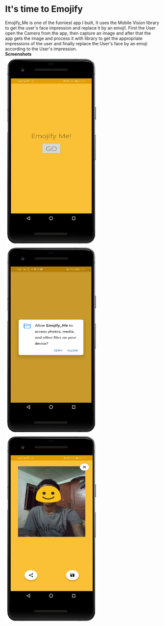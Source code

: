 <h1>It's time to Emojify</h1>
Emojify_Me is one of the funniest app I built, It uses the Mobile Vision library
to get the user's face impression and replace it by an emoji!.
First the User open the Camera from the app, then capture an image and after that the app gets the
image and process it with library to get the appropriate impressions
of the user and finally replace the User's face by an emoji according to the User's impression.
</br>
 <b>Screenshots</b></br>
 <img src="https://github.com/3li-7assan-Dev1712/Emojify_Me/blob/master/emojify_me_1.png" alt="Emojify Me Screenshot">
 <img src="https://github.com/3li-7assan-Dev1712/Emojify_Me/blob/master/emojify_me_2.png" alt="Emojify Me Screenshot">
 <img src="https://github.com/3li-7assan-Dev1712/Emojify_Me/blob/master/emojify_me_3.png" alt="Emojify Me Screenshot"></br>
